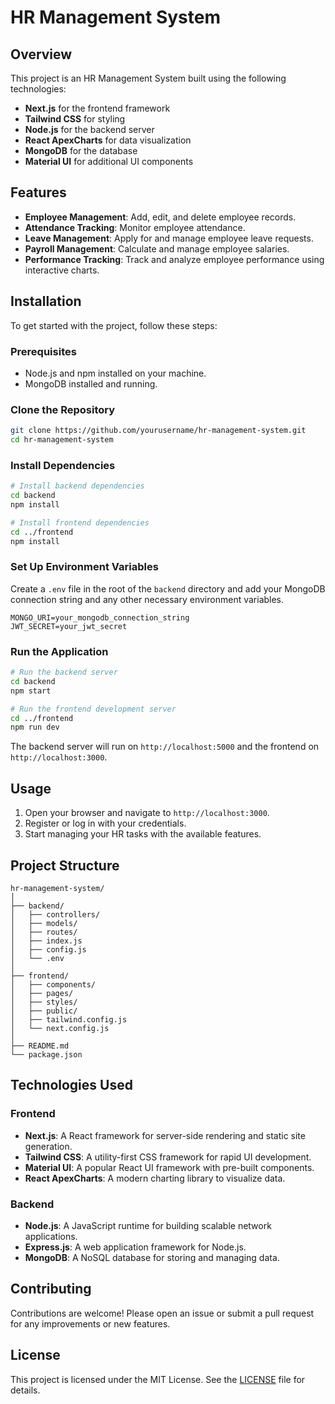 # HR Management System

## Overview

This project is an HR Management System built using the following technologies:
- **Next.js** for the frontend framework
- **Tailwind CSS** for styling
- **Node.js** for the backend server
- **React ApexCharts** for data visualization
- **MongoDB** for the database
- **Material UI** for additional UI components

## Features

- **Employee Management**: Add, edit, and delete employee records.
- **Attendance Tracking**: Monitor employee attendance.
- **Leave Management**: Apply for and manage employee leave requests.
- **Payroll Management**: Calculate and manage employee salaries.
- **Performance Tracking**: Track and analyze employee performance using interactive charts.

## Installation

To get started with the project, follow these steps:

### Prerequisites

- Node.js and npm installed on your machine.
- MongoDB installed and running.

### Clone the Repository

```bash
git clone https://github.com/yourusername/hr-management-system.git
cd hr-management-system
```

### Install Dependencies

```bash
# Install backend dependencies
cd backend
npm install

# Install frontend dependencies
cd ../frontend
npm install
```

### Set Up Environment Variables

Create a `.env` file in the root of the `backend` directory and add your MongoDB connection string and any other necessary environment variables.

```env
MONGO_URI=your_mongodb_connection_string
JWT_SECRET=your_jwt_secret
```

### Run the Application

```bash
# Run the backend server
cd backend
npm start

# Run the frontend development server
cd ../frontend
npm run dev
```

The backend server will run on `http://localhost:5000` and the frontend on `http://localhost:3000`.

## Usage

1. Open your browser and navigate to `http://localhost:3000`.
2. Register or log in with your credentials.
3. Start managing your HR tasks with the available features.

## Project Structure

```plaintext
hr-management-system/
│
├── backend/
│   ├── controllers/
│   ├── models/
│   ├── routes/
│   ├── index.js
│   ├── config.js
│   └── .env
│
├── frontend/
│   ├── components/
│   ├── pages/
│   ├── styles/
│   ├── public/
│   ├── tailwind.config.js
│   └── next.config.js
│
├── README.md
└── package.json
```

## Technologies Used

### Frontend

- **Next.js**: A React framework for server-side rendering and static site generation.
- **Tailwind CSS**: A utility-first CSS framework for rapid UI development.
- **Material UI**: A popular React UI framework with pre-built components.
- **React ApexCharts**: A modern charting library to visualize data.

### Backend

- **Node.js**: A JavaScript runtime for building scalable network applications.
- **Express.js**: A web application framework for Node.js.
- **MongoDB**: A NoSQL database for storing and managing data.

## Contributing

Contributions are welcome! Please open an issue or submit a pull request for any improvements or new features.

## License

This project is licensed under the MIT License. See the [LICENSE](LICENSE) file for details.

